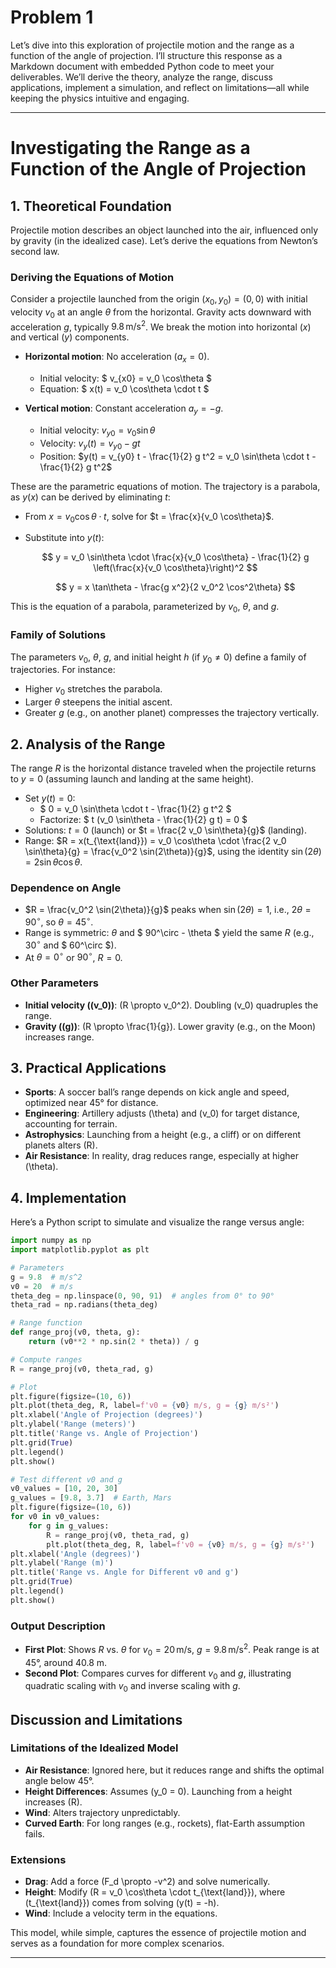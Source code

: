 # Problem 1

Let’s dive into this exploration of projectile motion and the range as a function of the angle of projection. I’ll structure this response as a Markdown document with embedded Python code to meet your deliverables. We’ll derive the theory, analyze the range, discuss applications, implement a simulation, and reflect on limitations—all while keeping the physics intuitive and engaging.

---

# Investigating the Range as a Function of the Angle of Projection

## 1. Theoretical Foundation

Projectile motion describes an object launched into the air, influenced only by gravity (in the idealized case). Let’s derive the equations from Newton’s second law.

### Deriving the Equations of Motion

Consider a projectile launched from the origin $(x_0, y_0) = (0, 0)$ with initial velocity $v_0$ at an angle $\theta$ from the horizontal. Gravity acts downward with acceleration $g$, typically $9.8 \, \text{m/s}^2$. We break the motion into horizontal ($x$) and vertical ($y$) components.

- **Horizontal motion**: No acceleration ($a_x = 0$).
    - Initial velocity: $ v_{x0} = v_0 \cos\theta $
    - Equation: $ x(t) = v_0 \cos\theta \cdot t $

- **Vertical motion**: Constant acceleration $a_y = -g$.
    - Initial velocity: $v_{y0} = v_0 \sin\theta$
    - Velocity: $v_y(t) = v_{y0} - g t$
    - Position: $y(t) = v_{y0} t - \frac{1}{2} g t^2 = v_0 \sin\theta \cdot t - \frac{1}{2} g t^2$

These are the parametric equations of motion. The trajectory is a parabola, as $y(x)$ can be derived by eliminating $t$:

- From $x = v_0 \cos\theta \cdot t$, solve for $t = \frac{x}{v_0 \cos\theta}$.
- Substitute into $y(t)$:  

  $$
  y = v_0 \sin\theta \cdot \frac{x}{v_0 \cos\theta} - \frac{1}{2} g \left(\frac{x}{v_0 \cos\theta}\right)^2
  $$

  $$
  y = x \tan\theta - \frac{g x^2}{2 v_0^2 \cos^2\theta}
  $$

This is the equation of a parabola, parameterized by $v_0$, $\theta$, and $g$.

### Family of Solutions

The parameters $v_0$, $\theta$, $g$, and initial height $h$ (if $y_0 \neq 0$) define a family of trajectories. For instance:
- Higher $v_0$ stretches the parabola.
- Larger $\theta$ steepens the initial ascent.
- Greater $g$ (e.g., on another planet) compresses the trajectory vertically.

## 2. Analysis of the Range

The range $R$ is the horizontal distance traveled when the projectile returns to $y = 0$ (assuming launch and landing at the same height).

- Set $y(t) = 0$:  
    - $ 0 = v_0 \sin\theta \cdot t - \frac{1}{2} g t^2 $  
    - Factorize: $ t (v_0 \sin\theta - \frac{1}{2} g t) = 0 $
- Solutions: $t = 0$ (launch) or $t = \frac{2 v_0 \sin\theta}{g}$ (landing).
- Range: $R = x(t_{\text{land}}) = v_0 \cos\theta \cdot \frac{2 v_0 \sin\theta}{g} = \frac{v_0^2 \sin(2\theta)}{g}$, using the identity $\sin(2\theta) = 2 \sin\theta \cos\theta$.

### Dependence on Angle

- $R = \frac{v_0^2 \sin(2\theta)}{g}$ peaks when $\sin(2\theta) = 1$, i.e., $2\theta = 90^\circ$, so $\theta = 45^\circ$.
- Range is symmetric: $\theta$ and $ 90^\circ - \theta $ yield the same $R$ (e.g., $30^\circ$ and $ 60^\circ $).
- At $\theta = 0^\circ$ or $90^\circ$, $R = 0$.

### Other Parameters

- **Initial velocity (\(v_0\))**: \(R \propto v_0^2\). Doubling \(v_0\) quadruples the range.
- **Gravity (\(g\))**: \(R \propto \frac{1}{g}\). Lower gravity (e.g., on the Moon) increases range.

## 3. Practical Applications

- **Sports**: A soccer ball’s range depends on kick angle and speed, optimized near 45° for distance.
- **Engineering**: Artillery adjusts \(\theta\) and \(v_0\) for target distance, accounting for terrain.
- **Astrophysics**: Launching from a height (e.g., a cliff) or on different planets alters \(R\).
- **Air Resistance**: In reality, drag reduces range, especially at higher \(\theta\).

## 4. Implementation

Here’s a Python script to simulate and visualize the range versus angle:

```python
import numpy as np
import matplotlib.pyplot as plt

# Parameters
g = 9.8  # m/s^2
v0 = 20  # m/s
theta_deg = np.linspace(0, 90, 91)  # angles from 0° to 90°
theta_rad = np.radians(theta_deg)

# Range function
def range_proj(v0, theta, g):
    return (v0**2 * np.sin(2 * theta)) / g

# Compute ranges
R = range_proj(v0, theta_rad, g)

# Plot
plt.figure(figsize=(10, 6))
plt.plot(theta_deg, R, label=f'v0 = {v0} m/s, g = {g} m/s²')
plt.xlabel('Angle of Projection (degrees)')
plt.ylabel('Range (meters)')
plt.title('Range vs. Angle of Projection')
plt.grid(True)
plt.legend()
plt.show()

# Test different v0 and g
v0_values = [10, 20, 30]
g_values = [9.8, 3.7]  # Earth, Mars
plt.figure(figsize=(10, 6))
for v0 in v0_values:
    for g in g_values:
        R = range_proj(v0, theta_rad, g)
        plt.plot(theta_deg, R, label=f'v0 = {v0} m/s, g = {g} m/s²')
plt.xlabel('Angle (degrees)')
plt.ylabel('Range (m)')
plt.title('Range vs. Angle for Different v0 and g')
plt.grid(True)
plt.legend()
plt.show()
```

### Output Description

- **First Plot**: Shows $R$ vs. $\theta$ for $v_0 = 20 \, \text{m/s}$, $g = 9.8 \, \text{m/s}^2$. Peak range is at 45°, around 40.8 m.
- **Second Plot**: Compares curves for different $v_0$ and $g$, illustrating quadratic scaling with $v_0$ and inverse scaling with $g$.

## Discussion and Limitations

### Limitations of the Idealized Model

- **Air Resistance**: Ignored here, but it reduces range and shifts the optimal angle below 45°.
- **Height Differences**: Assumes \(y_0 = 0\). Launching from a height increases \(R\).
- **Wind**: Alters trajectory unpredictably.
- **Curved Earth**: For long ranges (e.g., rockets), flat-Earth assumption fails.

### Extensions

- **Drag**: Add a force \(F_d \propto -v^2\) and solve numerically.
- **Height**: Modify \(R = v_0 \cos\theta \cdot t_{\text{land}}\), where \(t_{\text{land}}\) comes from solving \(y(t) = -h\).
- **Wind**: Include a velocity term in the equations.

This model, while simple, captures the essence of projectile motion and serves as a foundation for more complex scenarios.

---

